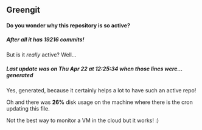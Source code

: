## Greengit

#### Do you wonder why this repository is so active?

##### After all it has 19216 commits!

But is it *really* active? Well...

##### Last update was on Thu Apr 22 at 12:25:34 when those lines were... generated

Yes, generated, because it certainly helps a lot to have such an active repo!

Oh and there was **26%** disk usage on the machine
where there is the cron updating this file.

Not the best way to monitor a VM in the cloud but it works! :)
